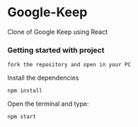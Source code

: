# Google-Keep
Clone of Google Keep using React

### Getting started with project
```
fork the repository and open in your PC
```
Install the dependencies
```
npm install
```
Open the terminal and type:
```
npm start
```